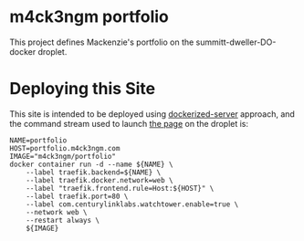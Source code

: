 # m4ck3ngm portfolio

This project defines Mackenzie's portfolio on the summitt-dweller-DO-docker droplet.  

# Deploying this Site

This site is intended to be deployed using [dockerized-server](https://github.com/McFateM/dockerized-server) approach, and the command stream used to launch [the page]( https://portfolio.m4ck3ngm.com/) on the droplet is:

```
NAME=portfolio  
HOST=portfolio.m4ck3ngm.com  
IMAGE="m4ck3ngm/portfolio"  
docker container run -d --name ${NAME} \
    --label traefik.backend=${NAME} \
    --label traefik.docker.network=web \
    --label "traefik.frontend.rule=Host:${HOST}" \
    --label traefik.port=80 \
    --label com.centurylinklabs.watchtower.enable=true \
    --network web \
    --restart always \
    ${IMAGE}
```
